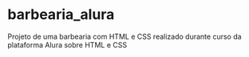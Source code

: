 # barbearia_alura
Projeto de uma barbearia com HTML e CSS realizado durante curso da plataforma Alura sobre HTML e CSS

